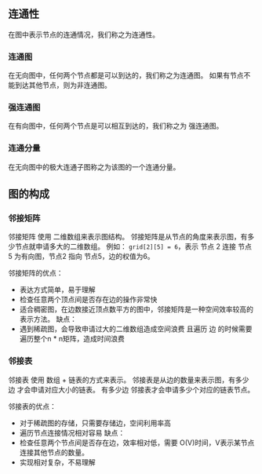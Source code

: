 ## 连通性
在图中表示节点的连通情况，我们称之为连通性。

### 连通图
在无向图中，任何两个节点都是可以到达的，我们称之为连通图。
如果有节点不能到达其他节点，则为非连通图。

### 强连通图
在有向图中，任何两个节点是可以相互到达的，我们称之为 强连通图。

### 连通分量
在无向图中的极大连通子图称之为该图的一个连通分量。

## 图的构成
### 邻接矩阵
邻接矩阵 使用 二维数组来表示图结构。 邻接矩阵是从节点的角度来表示图，有多少节点就申请多大的二维数组。
例如： `grid[2][5] = 6`，表示 节点 2 连接 节点5 为有向图，节点2 指向 节点5，边的权值为6。

邻接矩阵的优点：
- 表达方式简单，易于理解
- 检查任意两个顶点间是否存在边的操作非常快
- 适合稠密图，在边数接近顶点数平方的图中，邻接矩阵是一种空间效率较高的表示方法。
缺点：
- 遇到稀疏图，会导致申请过大的二维数组造成空间浪费 且遍历 边 的时候需要遍历整个n * n矩阵，造成时间浪费
### 邻接表
邻接表 使用 数组 + 链表的方式来表示。 邻接表是从边的数量来表示图，有多少边 才会申请对应大小的链表。
有多少边 邻接表才会申请多少个对应的链表节点。

邻接表的优点：
- 对于稀疏图的存储，只需要存储边，空间利用率高
- 遍历节点连接情况相对容易
缺点：
- 检查任意两个节点间是否存在边，效率相对低，需要 O(V)时间，V表示某节点连接其他节点的数量。
- 实现相对复杂，不易理解